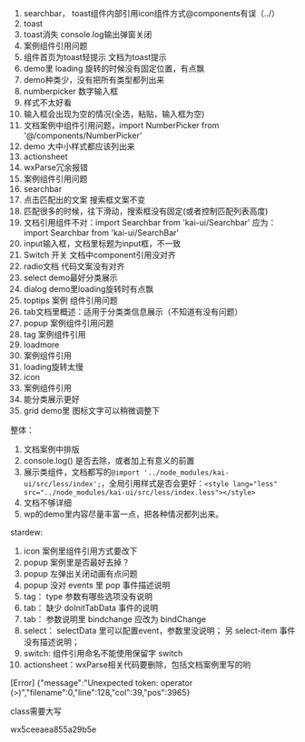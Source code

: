 1. searchbar， toast组件内部引用icon组件方式@components有误（../）
3. toast
  1. toast消失 console.log输出弹窗关闭
  2. 案例组件引用问题
  3. 组件首页为toast轻提示 文档为toast提示
  4. demo里 loading 旋转的时候没有固定位置，有点飘
  5. demo种类少，没有把所有类型都列出来
4. numberpicker 数字输入框
  1. 样式不太好看
  2. 输入框会出现为空的情况(全选，粘贴，输入框为空)
  3. 文档案例中组件引用问题，import NumberPicker from '@/components/NumberPicker'
  4. demo 大中小样式都应该列出来
5. actionsheet 
  1. wxParse冗余报错
  2. 案例组件引用问题
6. searchbar 
  1. 点击匹配出的文案 搜索框文案不变
  2. 匹配很多的时候，往下滑动，搜索框没有固定(或者控制匹配列表高度)
  3. 文档引用组件不对：import Searchbar from 'kai-ui/Searchbar' 应为：import Searchbar from 'kai-ui/SearchBar'
7. input输入框，文档里标题为input框，不一致
8.  Switch 开关 文档中component引用没对齐
9.  radio文档 代码文案没有对齐
10. select demo最好分类展示
11. dialog demo里loading旋转时有点飘
12. toptips 案例 组件引用问题
13. tab文档里概述：适用于分类类信息展示（不知道有没有问题）
14. popup 案例组件引用问题
15. tag 案例组件引用
16. loadmore 
  1.  案例组件引用
  2.  loading旋转太慢
18. icon 
  1.  案例组件引用
  2.  能分类展示更好
19. grid demo里 图标文字可以稍微调整下





整体：
1. 文档案例中排版
2. console.log() 是否去除，或者加上有意义的前置
3. 展示类组件，文档都写的`@import '../node_modules/kai-ui/src/less/index';`，全局引用样式是否会更好：`<style lang="less" src="../node_modules/kai-ui/src/less/index.less"></style>`
4. 文档不够详细
5. wp的demo里内容尽量丰富一点，把各种情况都列出来。

stardew:
1. icon 案例里组件引用方式要改下
2. popup 案例里<style lang="less" src="./index.less"></style>是否最好去掉？
3. popup 左弹出关闭动画有点问题
4. popup 没对 events 里 pop 事件描述说明
5. tag： type 参数有哪些选项没有说明
6. tab： 缺少 doInitTabData 事件的说明
7. tab： 参数说明里 bindchange 应改为 bindChange
8. select： selectData 里可以配置event，参数里没说明；
    另 select-item 事件没有描述说明；
9. switch: 组件引用命名不能使用保留字 switch
10. actionsheet：wxParse相关代码要删除，包括文档案例里写的哟
    



[Error] {"message":"Unexpected token: operator (>)","filename":0,"line":128,"col":39,"pos":3965}

class需要大写


wx5ceeaea855a29b5e